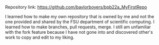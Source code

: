 Repository link:
https://github.com/baylorboyers/bpb22a_MyFirstRepo

I learned how to make my own repository that is owned by me and not the one provided and shared by the FSU department of scientific computing.
I learned how to make branches, pull requests, merge.
I still am unfamiliar with the fork feature because I have not gone into and discovered other's work to copy and edit to my liking. 
